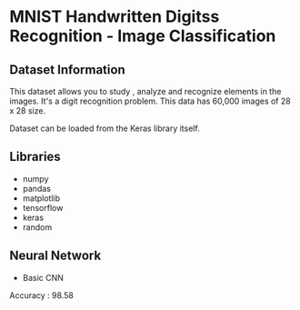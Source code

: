 # MNIST Handwritten Digitss Recognition - Image Classification


## Dataset Information
This dataset allows you to study , analyze and recognize elements in the images. It's a digit recognition problem. This data has 60,000 images of 28 x 28 size.

Dataset can be loaded from the Keras library itself.

## Libraries
- numpy
- pandas
- matplotlib
- tensorflow
- keras
- random

## Neural Network
- Basic CNN 

Accuracy : 98.58
